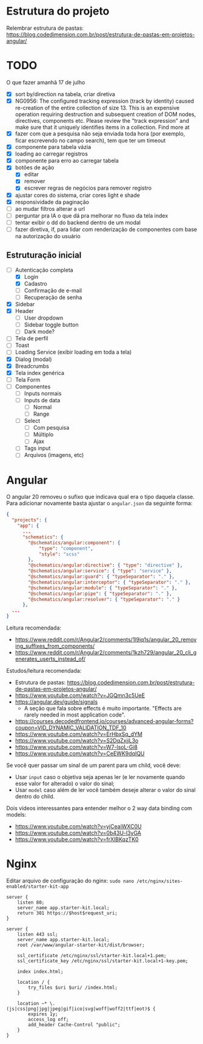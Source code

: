 # Estrutura do projeto

Relembrar estrutura de pastas: https://blog.codedimension.com.br/post/estrutura-de-pastas-em-projetos-angular/


# TODO

O que fazer amanhã 17 de julho

- [x] sort by/direction na tabela, criar diretiva
- [x] NG0956: The configured tracking expression (track by identity) caused re-creation of the entire collection of size 13. This is an expensive operation requiring destruction and subsequent creation of DOM nodes, directives, components etc. Please review the "track expression" and make sure that it uniquely identifies items in a collection. Find more at 
- [x] fazer com que a pesquisa não seja enviada toda hora (por exemplo, ficar escrevendo no campo search), tem que ter um timeout
- [x] componente para tabela vázia
- [x] loading ao carregar registros
- [x] componente para erro ao carregar tabela
- [x] botões de ação
    - [x] editar
    - [x] remover
    - [x] escrever regras de negócios para remover registro
- [x] ajustar cores do sistema, criar cores light e shade
- [x] responsividade da paginação
- [ ] ao mudar filtros alterar a url
- [ ] perguntar pra IA o que dá pra melhorar no fluxo da tela index
- [ ] tentar exibir o dd do backend dentro de um modal
- [ ] fazer diretiva, if, para lidar com renderização de componentes com base na autorização do usuário

## Estruturação inicial

- [ ] Autenticação completa
    - [x] Login
    - [x] Cadastro
    - [ ] Confirmação de e-mail
    - [ ] Recuperação de senha
- [x] Sidebar
- [x] Header
    - [ ] User dropdown
    - [ ] Sidebar toggle button
    - [ ] Dark mode?
- [ ] Tela de perfil
- [ ] Toast
- [ ] Loading Service (exibir loading em toda a tela)
- [x] Dialog (modal)
- [x] Breadcrumbs
- [x] Tela index genérica
- [ ] Tela Form
- [ ] Componentes
    - [ ] Inputs normais
    - [ ] Inputs de data
        - [ ] Normal
        - [ ] Range
    - [ ] Select
        - [ ] Com pesquisa
        - [ ] Múltiplo
        - [ ] Ajax
    - [ ] Tags input
    - [ ] Arquivos (imagens, etc)

# Angular

O angular 20 removeu o sufixo que indicava qual era o tipo daquela classe. Para adicionar novamente basta ajustar o `angular.json` da seguinte forma:

```json
{
  "projects": {
    "app": {
      ...
      "schematics": {
        "@schematics/angular:component": {
            "type": "component",
            "style": "scss"
        },
        "@schematics/angular:directive": { "type": "directive" },
        "@schematics/angular:service": { "type": "service" },
        "@schematics/angular:guard": { "typeSeparator": "." },
        "@schematics/angular:interceptor": { "typeSeparator": "." },
        "@schematics/angular:module": { "typeSeparator": "." },
        "@schematics/angular:pipe": { "typeSeparator": "." },
        "@schematics/angular:resolver": { "typeSeparator": "." }
      },
  ...
}
```

Leitura recomendada:
- https://www.reddit.com/r/Angular2/comments/1l9iq1s/angular_20_removing_suffixes_from_components/
- https://www.reddit.com/r/Angular2/comments/1kzh729/angular_20_cli_generates_userts_instead_of/

Estudos/leitura recomendada:
- Estrutura de pastas: https://blog.codedimension.com.br/post/estrutura-de-pastas-em-projetos-angular/
- https://www.youtube.com/watch?v=JGQmn3c5UeE
- https://angular.dev/guide/signals
    - A seção que fala sobre effects é muito importante. "Effects are rarely needed in most application code".
- https://courses.decodedfrontend.io/courses/advanced-angular-forms?coupon=VID_DYNAMIC_VALIDATION_TDF_10
- https://www.youtube.com/watch?v=ErHbxSq_dYM
- https://www.youtube.com/watch?v=S2DqZxjjL3o
- https://www.youtube.com/watch?v=W7-lsoL-Gi8
- https://www.youtube.com/watch?v=CeEWK9dqIQU

Se você quer passar um sinal de um parent para um child, você deve:
- Usar `input` caso o objetiva seja apenas ler (e ler novamente quando esse valor for alterado) o valor do sinal;
- Usar `model` caso além de ler você também deseje alterar o valor do sinal dentro do child.

Dois vídeos interessantes para entender melhor o 2 way data binding com models:
- https://www.youtube.com/watch?v=yjCeaiWXC0U
- https://www.youtube.com/watch?v=0b43U-l3yGA
- https://www.youtube.com/watch?v=frXIBKqzTK0


# Nginx

Editar arquivo de configuração do nginx: `sudo nano /etc/nginx/sites-enabled/starter-kit-app`

```
server {
    listen 80;
    server_name app.starter-kit.local;
    return 301 https://$host$request_uri;
}

server {
    listen 443 ssl;
    server_name app.starter-kit.local;
    root /var/www/angular-starter-kit/dist/browser;

    ssl_certificate /etc/nginx/ssl/starter-kit.local+1.pem;
    ssl_certificate_key /etc/nginx/ssl/starter-kit.local+1-key.pem;

    index index.html;

    location / {
        try_files $uri $uri/ /index.html;
    }

    location ~* \.(js|css|png|jpg|jpeg|gif|ico|svg|woff|woff2|ttf|eot)$ {
        expires 1y;
        access_log off;
        add_header Cache-Control "public";
    }
}
```